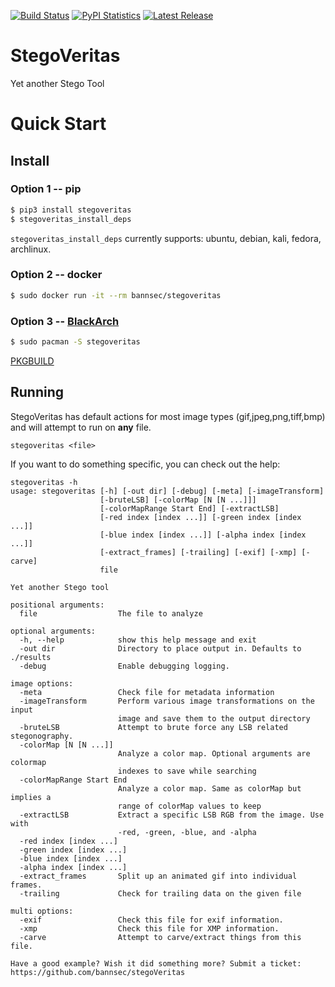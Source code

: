 [![Build Status](https://travis-ci.org/bannsec/stegoVeritas.svg?branch=master)](https://travis-ci.org/bannsec/stegoVeritas)
[![PyPI Statistics](https://img.shields.io/pypi/dm/stegoveritas.svg)](https://pypistats.org/packages/stegoveritas)
[![Latest Release](https://img.shields.io/pypi/v/stegoveritas.svg)](https://pypi.python.org/pypi/stegoveritas/)

# StegoVeritas
Yet another Stego Tool

# Quick Start

## Install

### Option 1 -- pip

```bash
$ pip3 install stegoveritas
$ stegoveritas_install_deps
```

`stegoveritas_install_deps` currently supports: ubuntu, debian, kali, fedora, archlinux.

### Option 2 -- docker

```bash
$ sudo docker run -it --rm bannsec/stegoveritas
```

### Option 3 -- [BlackArch](https://blackarch.org/)

```bash
$ sudo pacman -S stegoveritas
```

[PKGBUILD](https://github.com/BlackArch/blackarch/blob/master/packages/stegoveritas/PKGBUILD)

## Running
StegoVeritas has default actions for most image types (gif,jpeg,png,tiff,bmp)
and will attempt to run on __any__ file.

`stegoveritas <file>`

If you want to do something specific, you can check out the help:

```
stegoveritas -h
usage: stegoveritas [-h] [-out dir] [-debug] [-meta] [-imageTransform]
                    [-bruteLSB] [-colorMap [N [N ...]]]
                    [-colorMapRange Start End] [-extractLSB]
                    [-red index [index ...]] [-green index [index ...]]
                    [-blue index [index ...]] [-alpha index [index ...]]
                    [-extract_frames] [-trailing] [-exif] [-xmp] [-carve]
                    file

Yet another Stego tool

positional arguments:
  file                  The file to analyze

optional arguments:
  -h, --help            show this help message and exit
  -out dir              Directory to place output in. Defaults to ./results
  -debug                Enable debugging logging.

image options:
  -meta                 Check file for metadata information
  -imageTransform       Perform various image transformations on the input
                        image and save them to the output directory
  -bruteLSB             Attempt to brute force any LSB related stegonography.
  -colorMap [N [N ...]]
                        Analyze a color map. Optional arguments are colormap
                        indexes to save while searching
  -colorMapRange Start End
                        Analyze a color map. Same as colorMap but implies a
                        range of colorMap values to keep
  -extractLSB           Extract a specific LSB RGB from the image. Use with
                        -red, -green, -blue, and -alpha
  -red index [index ...]
  -green index [index ...]
  -blue index [index ...]
  -alpha index [index ...]
  -extract_frames       Split up an animated gif into individual frames.
  -trailing             Check for trailing data on the given file

multi options:
  -exif                 Check this file for exif information.
  -xmp                  Check this file for XMP information.
  -carve                Attempt to carve/extract things from this file.

Have a good example? Wish it did something more? Submit a ticket:
https://github.com/bannsec/stegoVeritas
```
